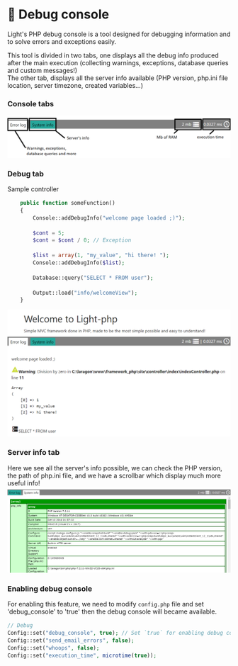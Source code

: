 <style module>
	.debug_img {
		height: 300px;
        margin-top: 10px;
        box-shadow: 0 2px 2px rgba(0,0,0,.2);
	}
    .shadow_img{
        margin-top: 20px;
        box-shadow: 0 2px 2px rgba(0,0,0,.2);
    }
</style>

# :ant: Debug console  
Light's PHP debug console is a tool designed for debugging information and to solve errors and exceptions easily.  

This tool is divided in two tabs, one displays all the debug info produced after the main execution (collecting warnings, exceptions, database queries and custom messages!)  
The other tab, displays all the server info available (PHP version, php.ini file location, server timezone, created variables...)  

### Console tabs
<img :class="$style.shadow_img" src="../images/console_explanation.png" alt="foo">  

### Debug tab    
Sample controller

``` php
    public function someFunction()
    {
        Console::addDebugInfo("welcome page loaded ;)");

        $cont = 5;
        $cont = $cont / 0; // Exception

        $list = array(1, "my_value", "hi there! ");
        Console::addDebugInfo($list);

        Database::query("SELECT * FROM user");

        Output::load("info/welcomeView");
    }
```
<img :class="$style.shadow_img" src="../images/console.png" alt="foo">  

### Server info tab
Here we see all the server's info possible, we can check the PHP version, the path of php.ini file, and we have a scrollbar which display much more useful info!  
<img :class="$style.shadow_img" src="../images/debug_console_server_info.png" alt="foo">

### Enabling debug console
For enabling this feature, we need to modify `config.php` file and set 'debug_console' to 'true' then the debug console will became available.


``` php
// Debug
Config::set("debug_console", true); // Set `true` for enabling debug console
Config::set("send_email_errors", false); 
Config::set("whoops", false);
Config::set("execution_time", microtime(true));
```  

